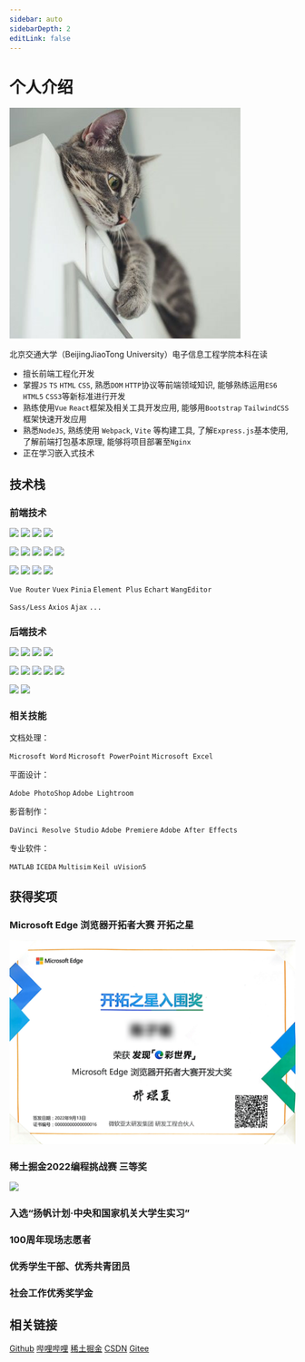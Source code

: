 ```yaml
---
sidebar: auto
sidebarDepth: 2
editLink: false
---
```


# 个人介绍

![logo](/logo.png)

北京交通大学（BeijingJiaoTong University）电子信息工程学院本科在读

* 擅长前端工程化开发
* 掌握`JS` `TS` `HTML` `CSS`, 熟悉`DOM` `HTTP`协议等前端领域知识, 能够熟练运用`ES6` `HTML5` `CSS3`等新标准进行开发
* 熟练使用`Vue` `React`框架及相关工具开发应用, 能够用`Bootstrap` `TailwindCSS`框架快速开发应用
* 熟悉`NodeJS`, 熟练使用 `Webpack`, `Vite` 等构建工具, 了解`Express.js`基本使用, 了解前端打包基本原理, 能够将项目部署至`Nginx`
* 正在学习嵌入式技术

## 技术栈

### 前端技术

![](https://img.shields.io/badge/-JavaScript-f7e018?style=flat-square&logo=javascript&logoColor=white)
![](https://img.shields.io/badge/TypeScript-007ACC?style=flat-square&logo=typescript&logoColor=white)
![](https://img.shields.io/badge/HTML5-E34F26?style=flat-square&logo=html5&logoColor=white)
![](https://img.shields.io/badge/CSS3-1572B6?style=flat-square&logo=css3&logoColor=white)

![](https://img.shields.io/badge/Vue-35495E?style=flat-square&logo=vuedotjs&logoColor=4FC08D)
![](https://img.shields.io/badge/React-20232A?style=flat-square&logo=react&logoColor=61DAFB)
![](https://img.shields.io/badge/Bootstrap-563D7C?style=flat-square&logo=bootstrap&logoColor=white)
![](https://img.shields.io/badge/Tailwind_CSS-38B2AC?style=flat-square&logo=tailwind-css&logoColor=white)
![](https://img.shields.io/badge/ThreeJs-black?style=flat-square&logo=three.js&logoColor=white)

![](https://img.shields.io/badge/Webpack-8DD6F9?style=flat-square&logo=Webpack&logoColor=white)
![](https://img.shields.io/badge/Vite-B73BFE?style=flat-square&logo=vite&logoColor=FFD62E)
![](https://img.shields.io/badge/Yarn-2C8EBB?style=flat-square&logo=yarn&logoColor=white)
![](https://img.shields.io/badge/Nginx-009639?style=flat-square&logo=nginx&logoColor=white)

`Vue Router` `Vuex` `Pinia` `Element Plus` `Echart` `WangEditor`

`Sass/Less` `Axios` `Ajax` `...`

### 后端技术

![](https://img.shields.io/badge/Node.js-339933?style=flat-square&logo=nodedotjs&logoColor=white)
![](https://img.shields.io/badge/C-00599C?style=flat-square&logo=c&logoColor=white)
![](https://img.shields.io/badge/C%2B%2B-00599C?style=flat-square&logo=c%2B%2B&logoColor=white)
![](https://img.shields.io/badge/Python-FFD43B?style=flat-square&logo=python&logoColor=blue)

![](https://img.shields.io/badge/GIT-E44C30?style=flat-square&logo=git&logoColor=white)
![](https://img.shields.io/badge/-Linux-fcc624?style=flat-square&logo=linux&logoColor=white)
![](https://img.shields.io/badge/Cent%20OS-262577?style=flat-square&logo=CentOS&logoColor=white)
![](https://img.shields.io/badge/-MySQL-4479A1?style=flat-square&logo=MySQL&logoColor=fff)
![](https://img.shields.io/badge/-Docker-2496ED?style=flat-square&logo=docker&logoColor=ffffff)

![](https://img.shields.io/badge/Electron-2B2E3A?style=flat-square&logo=electron&logoColor=9FEAF9)
![](https://img.shields.io/badge/Express.js-000000?style=flat-square&logo=express&logoColor=white)

### 相关技能

文档处理：

`Microsoft Word` `Microsoft PowerPoint` `Microsoft Excel` 

平面设计：

`Adobe PhotoShop` `Adobe Lightroom`

影音制作：

`DaVinci Resolve Studio` `Adobe Premiere` `Adobe After Effects`

专业软件：

`MATLAB` `ICEDA` `Multisim` `Keil uVision5`

## 获得奖项

### Microsoft Edge 浏览器开拓者大赛 开拓之星

![](./img/reward/2.png)

### 稀土掘金2022编程挑战赛 三等奖

![](./img/reward/1.png)

### 入选“扬帆计划·中央和国家机关大学生实习”

### 100周年现场志愿者

### 优秀学生干部、优秀共青团员

### 社会工作优秀奖学金

## 相关链接

[Github](https://github.com/ZiuChen)
[哔哩哔哩](https://space.bilibili.com/7597956)
[稀土掘金](https://juejin.cn/user/4420463502826087)
[CSDN](https://blog.csdn.net/Huuc6)
[Gitee](https://gitee.com/ziuc)